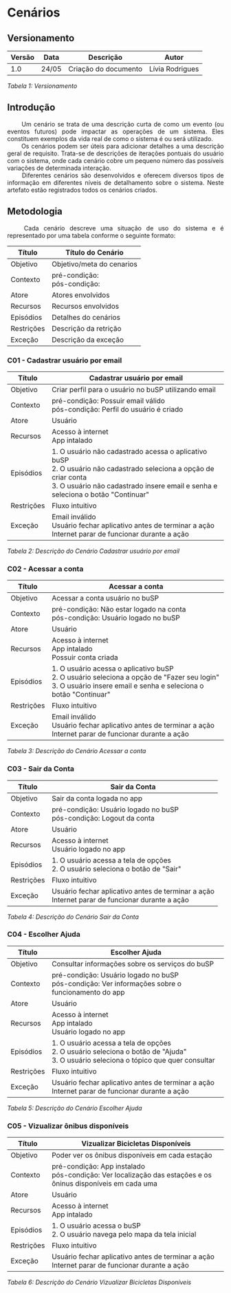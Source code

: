 # Cenários
## Versionamento

| Versão | Data | Descrição | Autor |
| -- | -- | -- | -- |
| 1.0 | 24/05 | Criação do documento | Lívia Rodrigues |


*Tabela 1: Versionamento*

<div id="introducao"></div>

## Introdução
<div align="justify">&emsp;&emsp; Um cenário se trata de uma descrição curta de como um evento (ou eventos futuros) pode impactar as operações de um sistema. Eles constituem exemplos da vida real de como o sistema é ou será utilizado.
</div>
<div align="justify">&emsp;&emsp; Os cenários podem ser úteis para adicionar detalhes a uma descrição geral de requisito. Trata-se de descrições de iterações pontuais do usuário com o sistema, onde cada cenário cobre um pequeno número das possíveis variações de determinada interação.
</div>
<div align="justify">&emsp;&emsp; Diferentes cenários são desenvolvidos e oferecem diversos tipos de informação em diferentes níveis de detalhamento sobre o sistema. Neste artefato estão registrados todos os cenários criados.
</div>

## Metodologia
<div align="justify">&emsp;&emsp; Cada cenário descreve uma situação de uso do sistema e é representado por uma tabela conforme o seguinte formato:</div>

| Título | Título do Cenário |
| -- | -- |
| Objetivo | Objetivo/meta do cenarios |
| Contexto | pré-condição:<br>pós-condição: |
| Atore | Atores envolvidos |
| Recursos | Recursos envolvidos |
| Episódios | Detalhes do cenários |
| Restrições | Descrição da retrição | 
| Exceção | Descrição da exceção |


### C01 - Cadastrar usuário por email
| Título | Cadastrar usuário por email |
| -- | -- |
| Objetivo | Criar perfil para o usuário no buSP utilizando email |
| Contexto | pré-condição: Possuir email válido<br>pós-condição: Perfil do usuário é criado |
| Atore | Usuário |
| Recursos | Acesso à internet<br>App intalado |
| Episódios | 1. O usuário não cadastrado acessa o aplicativo buSP<br>2. O usuário não cadastrado seleciona a opção de criar conta<br>3. O usuário não cadastrado insere email e senha e seleciona o botão "Continuar"<br> |
| Restrições | Fluxo intuitivo | 
| Exceção | Email inválido<br>Usuário fechar aplicativo antes de terminar a ação<br>Internet parar de funcionar durante a ação |

*Tabela 2: Descrição do Cenário Cadastrar usuário por email*

<div id="login"></div>

### C02 - Acessar a conta
| Título | Acessar a conta |
| -- | -- |
| Objetivo | Acessar a conta usuário no buSP |
| Contexto | pré-condição: Não estar logado na conta<br>pós-condição: Usuário logado no buSP |
| Atore | Usuário |
| Recursos | Acesso à internet<br>App intalado<br>Possuir conta criada |
| Episódios | 1. O usuário acessa o aplicativo buSP<br>2. O usuário seleciona a opção de "Fazer seu login"<br>3. O usuário insere email e senha e seleciona o botão "Continuar"<br> |
| Restrições | Fluxo intuitivo | 
| Exceção | Email inválido<br>Usuário fechar aplicativo antes de terminar a ação<br>Internet parar de funcionar durante a ação |

*Tabela 3: Descrição do Cenário Acessar a conta*

<div id="sair"></div>

### C03 - Sair da Conta
| Título | Sair da Conta |
| -- | -- |
| Objetivo | Sair da conta logada no app |
| Contexto | pré-condição: Usuário logado no buSP<br>pós-condição: Logout da conta |
| Atore | Usuário |
| Recursos | Acesso à internet<br>Usuário logado no app |
| Episódios | 1. O usuário acessa a tela de opções<br>2. O usuário seleciona o botão de "Sair" |
| Restrições | Fluxo intuitivo | 
| Exceção | Usuário fechar aplicativo antes de terminar a ação<br>Internet parar de funcionar durante a ação |

*Tabela 4: Descrição do Cenário Sair da Conta*

<div id="ajuda"></div>

### C04 - Escolher Ajuda
| Título | Escolher Ajuda |
| -- | -- |
| Objetivo | Consultar informações sobre os serviços do buSP |
| Contexto | pré-condição: Usuário logado no buSP<br>pós-condição: Ver informações sobre o funcionamento do app |
| Atore | Usuário |
| Recursos | Acesso à internet<br>App intalado<br>Usuário logado no app |
| Episódios | 1. O usuário acessa a tela de opções<br>2. O usuário seleciona o botão de "Ajuda"<br>3. O usuário seleciona o tópico que quer consultar |
| Restrições | Fluxo intuitivo | 
| Exceção | Usuário fechar aplicativo antes de terminar a ação<br>Internet parar de funcionar durante a ação |

*Tabela 5: Descrição do Cenário Escolher Ajuda*

<div id="bicicleta-disponivel"></div>

### C05 -  Vizualizar ônibus disponíveis
| Título |  Vizualizar Bicicletas Disponíveis |
| -- | -- |
| Objetivo | Poder ver os ônibus disponíveis em cada estação |
| Contexto | pré-condição: App instalado<br>pós-condição: Ver localização das estações e os ôninus disponíveis em cada uma |
| Atore | Usuário |
| Recursos | Acesso à internet<br>App intalado |
| Episódios | 1. O usuário acessa o buSP<br>2. O usuário navega pelo mapa da tela inicial |
| Restrições | Fluxo intuitivo | 
| Exceção | Usuário fechar aplicativo antes de terminar a ação<br>Internet parar de funcionar durante a ação |

*Tabela 6: Descrição do Cenário Vizualizar Bicicletas Disponíveis*
